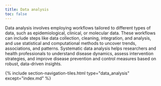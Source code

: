 ```yaml
---
title: Data analysis
toc: false
---
```


Data analysis involves employing workflows tailored to different types of data, such as epidemiological, clinical, or molecular data. These workflows can include steps like data collection, cleaning, integration, and analysis, and use statistical and computational methods to uncover trends, associations, and patterns. Systematic data analysis helps researchers and health professionals to understand disease dynamics, assess intervention strategies, and improve disease prevention and control measures based on robust, data-driven insights.


{% include section-navigation-tiles.html type="data_analysis" except="index.md" %}

